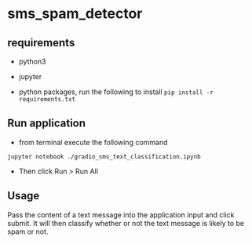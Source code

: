 # sms_spam_detector

## requirements

- python3
- jupyter

- python packages, run the following to install ```pip install -r requirements.txt```

## Run application

- from terminal execute the following command 

```jupyter notebook ./gradio_sms_text_classification.ipynb ```

- Then click Run > Run All

## Usage

Pass the content of a text message into the application input and click submit. It will then classify whether or not the text message is likely to be spam or not. 